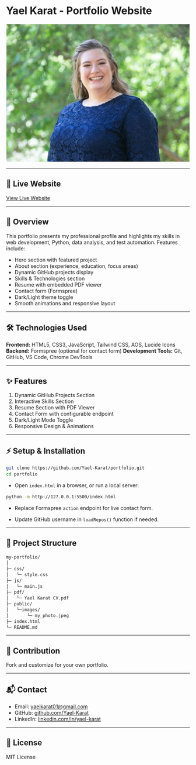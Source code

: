 # Yael Karat - Portfolio Website

![My photo](./public/images/my_photo.jpeg)

---

## 🚀 Live Website

[View Live Website](https://yaelkarat.netlify.app)


---

## 📖 Overview

This portfolio presents my professional profile and highlights my skills in web development, Python, data analysis, and test automation. Features include:

* Hero section with featured project
* About section (experience, education, focus areas)
* Dynamic GitHub projects display
* Skills & Technologies section
* Resume with embedded PDF viewer
* Contact form (Formspree)
* Dark/Light theme toggle
* Smooth animations and responsive layout

---

## 🛠️ Technologies Used

**Frontend:** HTML5, CSS3, JavaScript, Tailwind CSS, AOS, Lucide Icons
**Backend:** Formspree (optional for contact form)
**Development Tools:** Git, GitHub, VS Code, Chrome DevTools

---

## ✨ Features

1. Dynamic GitHub Projects Section
2. Interactive Skills Section
3. Resume Section with PDF Viewer
4. Contact Form with configurable endpoint
5. Dark/Light Mode Toggle
6. Responsive Design & Animations

---

## ⚡ Setup & Installation

```bash
git clone https://github.com/Yael-Karat/portfolio.git
cd portfolio
```

* Open `index.html` in a browser, or run a local server:

```bash
python -m http://127.0.0.1:5500/index.html
```

* Replace Formspree `action` endpoint for live contact form.

* Update GitHub username in `loadRepos()` function if needed.

---

## 📂 Project Structure

```
my-portfolio/
│
├─ css/
│   └─ style.css
├─ js/
│   └─ main.js
├─ pdf/
│   └─ Yael Karat CV.pdf
├─ public/
│   └─images/
│       └─ my_photo.jpeg
├─ index.html
└─ README.md
```

---

## 🤝 Contribution

Fork and customize for your own portfolio.

---

## 📬 Contact

* Email: [yaelkarat01@gmail.com](mailto:yaelkarat01@gmail.com)
* GitHub: [github.com/Yael-Karat](https://github.com/Yael-Karat)
* LinkedIn: [linkedin.com/in/yael-karat](https://www.linkedin.com/in/yael-karat)

---

## 🎨 License

MIT License